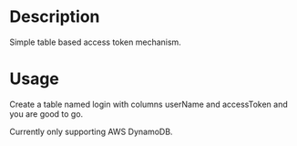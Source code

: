 # Description
Simple table based access token mechanism.

# Usage
Create a table named login with columns userName and accessToken and you are good to go.

Currently only supporting AWS DynamoDB.
